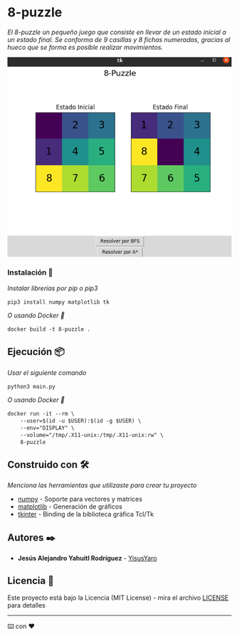 # 8-puzzle

_El 8-puzzle un pequeño juego que consiste en llevar de un estado inicial a un estado final.
Se conforma de 9 casillas y 8 fichas numeradas, gracias al hueco que se forma es posible realizar movimientos._

<img src="https://raw.githubusercontent.com/YisusYaro/8-puzzle/master/ss.png">

### Instalación 🔧

_Instalar librerías por pip o pip3_

```
pip3 install numpy matplotlib tk
```

_O usando Docker :whale:_

```
docker build -t 8-puzzle .  
```

## Ejecución 📦

_Usar el siguiente comando_

```
python3 main.py
```

_O usando Docker :whale:_

```
docker run -it --rm \
    --user=$(id -u $USER):$(id -g $USER) \
    --env="DISPLAY" \
    --volume="/tmp/.X11-unix:/tmp/.X11-unix:rw" \
    8-puzzle  
```

## Construido con 🛠️

_Menciona las herramientas que utilizaste para crear tu proyecto_

* [numpy](http://www.dropwizard.io/1.0.2/docs/) - Soporte para vectores y matrices
* [matplotlib](https://maven.apache.org/) - Generación de gráficos
* [tkinter](https://rometools.github.io/rome/) -  Binding de la biblioteca gráfica Tcl/Tk

## Autores ✒️

* **Jesús Alejandro Yahuitl Rodríguez** - [YisusYaro](https://github.com/YisusYaro)

## Licencia 📄

Este proyecto está bajo la Licencia (MIT License) - mira el archivo [LICENSE](LICENSE) para detalles

---
⌨️ con ❤️
